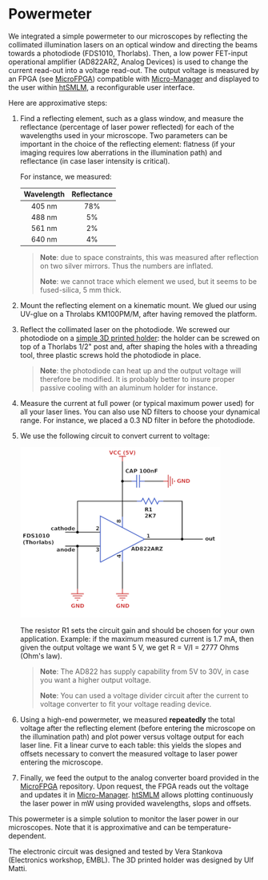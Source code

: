# Powermeter

We integrated a simple powermeter to our microscopes by reflecting the collimated illumination lasers on an optical window and directing the beams towards a photodiode (FDS1010, Thorlabs). Then, a low power FET-input operational amplifier (AD822ARZ, Analog Devices) is used to change the current read-out into a voltage read-out. The output voltage is measured by an FPGA (see [MicroFPGA](https://github.com/jdeschamps/MicroFPGA)) compatible with [Micro-Manager](https://micro-manager.org/) and displayed to the user within [htSMLM](https://github.com/jdeschamps/htSMLM), a reconfigurable user interface. 

Here are approximative steps:

1. Find a reflecting element, such as a glass window, and measure the reflectance (percentage of laser power reflected) for each of the wavelengths used in your microscope. Two parameters can be important in the choice of the reflecting element: flatness (if your imaging requires low aberrations in the illumination path) and reflectance (in case laser intensity is critical).

   For instance, we measured:

   | Wavelength | Reflectance |
   | :--------: | :---------: |
   |   405 nm   |     78%     |
   |   488 nm   |     5%      |
   |   561 nm   |     2%      |
   |   640 nm   |     4%      |

   > **Note**: due to space constraints, this was measured after reflection on two silver mirrors. Thus the numbers are inflated.
   >
   > **Note**: we cannot trace which element we used, but it seems to be fused-silica, 5 mm thick.

2. Mount the reflecting element on a kinematic mount. We glued our using UV-glue on a Throlabs KM100PM/M, after having removed the platform.

3. Reflect the collimated laser on the photodiode. We screwed our photodiode on a [simple 3D printed holder](Photodiode_holder): the holder can be screwed on top of a Thorlabs 1/2" post and, after shaping the holes with a threading tool, three plastic screws hold the photodiode in place.

   > **Note**: the photodiode can heat up and the output voltage will therefore be modified. It is probably better to insure proper passive cooling with an aluminum holder for instance.

4. Measure the current at full power (or typical maximum power used) for all your laser lines. You can also use ND filters to choose your dynamical range. For instance, we placed a 0.3 ND filter in before the photodiode.

5. We use the following circuit to convert current to voltage:

   ![powermeter](powermeter.png)

   The resistor R1 sets the circuit gain and should be chosen for your own application. Example: if the maximum measured current is 1.7 mA, then given the output voltage we want 5 V, we get R = V/I = 2777 Ohms (Ohm's law). 

   > **Note**: The AD822 has supply capability from 5V to 30V, in case you want a higher output voltage.
   >
   > **Note**: You can used a voltage divider circuit after the current to voltage converter to fit your voltage reading device.

6. Using a high-end powermeter, we measured **repeatedly** the total voltage after the reflecting element (before entering the microscope on the illumination path) and plot power versus voltage output for each laser line. Fit a linear curve to each table: this yields the slopes and offsets necessary to convert the measured voltage to laser power entering the microscope.

7. Finally, we feed the output to the analog converter board provided in the [MicroFPGA](https://github.com/jdeschamps/MicroFPGA) repository. Upon request, the FPGA reads out the voltage and updates it in [Micro-Manager](https://micro-manager.org/). [htSMLM](https://github.com/jdeschamps/htSMLM) allows plotting continuously the laser power in mW using provided wavelengths, slops and offsets.



This powermeter is a simple solution to monitor the laser power in our microscopes. Note that it is approximative and can be temperature-dependent.



The electronic circuit was designed and tested by Vera Stankova (Electronics workshop, EMBL). The 3D printed holder was designed by Ulf Matti.

